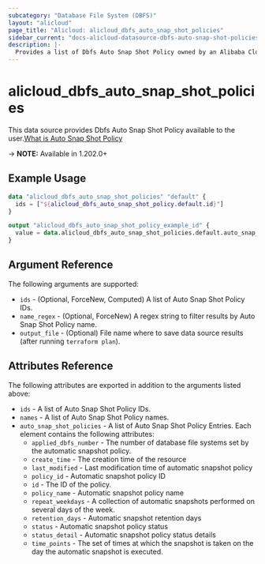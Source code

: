 ```yaml
---
subcategory: "Database File System (DBFS)"
layout: "alicloud"
page_title: "Alicloud: alicloud_dbfs_auto_snap_shot_policies"
sidebar_current: "docs-alicloud-datasource-dbfs-auto-snap-shot-policies"
description: |-
  Provides a list of Dbfs Auto Snap Shot Policy owned by an Alibaba Cloud account.
---
```


# alicloud_dbfs_auto_snap_shot_policies

This data source provides Dbfs Auto Snap Shot Policy available to the user.[What is Auto Snap Shot Policy](https://help.aliyun.com/document_detail/469597.html)

-> **NOTE:** Available in 1.202.0+

## Example Usage

```terraform
data "alicloud_dbfs_auto_snap_shot_policies" "default" {
  ids = ["${alicloud_dbfs_auto_snap_shot_policy.default.id}"]
}

output "alicloud_dbfs_auto_snap_shot_policy_example_id" {
  value = data.alicloud_dbfs_auto_snap_shot_policies.default.auto_snap_shot_policies.0.id
}
```

## Argument Reference

The following arguments are supported:
* `ids` - (Optional, ForceNew, Computed) A list of Auto Snap Shot Policy IDs.
* `name_regex` - (Optional, ForceNew) A regex string to filter results by Auto Snap Shot Policy name.
* `output_file` - (Optional) File name where to save data source results (after running `terraform plan`).


## Attributes Reference

The following attributes are exported in addition to the arguments listed above:
* `ids` - A list of Auto Snap Shot Policy IDs.
* `names` - A list of Auto Snap Shot Policy names.
* `auto_snap_shot_policies` - A list of Auto Snap Shot Policy Entries. Each element contains the following attributes:
  * `applied_dbfs_number` - The number of database file systems set by the automatic snapshot policy.
  * `create_time` - The creation time of the resource
  * `last_modified` - Last modification time of automatic snapshot policy
  * `policy_id` - Automatic snapshot policy ID
  * `id` - The ID of the policy.
  * `policy_name` - Automatic snapshot policy name
  * `repeat_weekdays` - A collection of automatic snapshots performed on several days of the week.
  * `retention_days` - Automatic snapshot retention days
  * `status` - Automatic snapshot policy status
  * `status_detail` - Automatic snapshot policy status details
  * `time_points` - The set of times at which the snapshot is taken on the day the automatic snapshot is executed.
